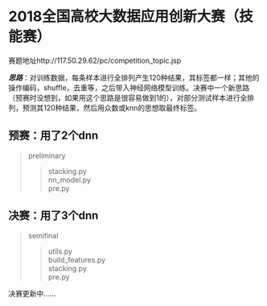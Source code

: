 2018全国高校大数据应用创新大赛（技能赛） 
===
赛题地址http://117.50.29.62/pc/competition_topic.jsp

***思路***：对训练数据，每条样本进行全排列产生120种结果，其标签都一样；其他的操作编码，shuffle，去重等，之后带入神经网络模型训练。决赛中一个新思路（预赛时没想到，如果用这个思路是很容易做到1的），对部分测试样本进行全排列，预测其120种结果，然后用众数或knn的思想取最终标签。

预赛：用了2个dnn
---

>preliminary<br>
>>stacking.py<br>
>>nn_model.py<br>
>>pre.py

决赛：用了3个dnn
---

>semifinal<br>
>>utils.py<br>
>>build_features.py<br>
>>stacking.py<br>
>>pre.py

决赛更新中......
